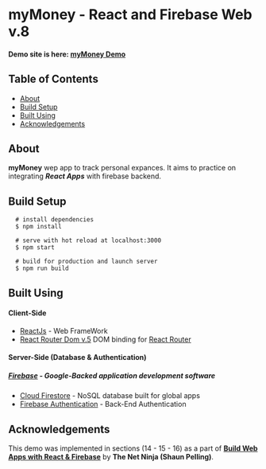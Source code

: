 # myMoney - React and Firebase Web v.8

#### Demo site is here: [myMoney Demo](https://mymoney-assistant.web.app/)

## Table of Contents

- [About](#about)
- [Build Setup](#build_setup)
- [Built Using](#built_using)
- [Acknowledgements](#achknowledgement)

## About <a name= "about"></a>

**myMoney** wep app to track personal expances.
It aims to practice on integrating **_React Apps_** with firebase backend.

## Build Setup <a name="build_setup"></a>

```
  # install dependencies
  $ npm install

  # serve with hot reload at localhost:3000
  $ npm start

  # build for production and launch server
  $ npm run build

```

## Built Using <a name="built_using"></a>

#### Client-Side

- [ReactJs](https://reactjs.org/) - Web FrameWork
- [React Router Dom v.5](https://www.npmjs.com/package/react-router-dom/v/5.0.0) DOM binding for [React Router](https://reactrouter.com/)

#### Server-Side (Database & Authentication)

##### [Firebase](https://firebase.google.com/) - Google-Backed application development software

- [Cloud Firestore](https://firebase.google.com/products/firestore?gclid=CjwKCAjwj42UBhAAEiwACIhADsqWHai1fEg6WUrvARASzBrOuhDefVeIJUU1Hq6zilSCuim4o2Fe1RoCDR0QAvD_BwE&gclsrc=aw.ds) - NoSQL database built for global apps
- [Firebase Authentication](https://firebase.google.com/products/auth?gclid=CjwKCAjwj42UBhAAEiwACIhADhtRqSB9vrT4zvkdULEuIGTUQxeQ3__WUEuLQshjp-3mxSkfr7zcBxoCePcQAvD_BwE&gclsrc=aw.ds) - Back-End Authentication

## Acknowledgements <a name="acknowledgement"></a>

This demo was implemented in sections (14 - 15 - 16) as a part of [**Build Web Apps with React & Firebase**](https://www.udemy.com/course/build-web-apps-with-react-firebase/) by **The Net Ninja (Shaun Pelling)**.
